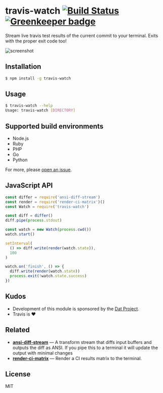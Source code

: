 
# travis-watch [![Build Status](https://travis-ci.org/juliangruber/travis-watch.svg?branch=master)](https://travis-ci.org/juliangruber/travis-watch) [![Greenkeeper badge](https://badges.greenkeeper.io/juliangruber/travis-watch.svg)](https://greenkeeper.io/)

Stream live travis test results of the current commit to your terminal. Exits with the proper exit code too!

![screenshot](screenshot.png)

## Installation

```bash
$ npm install -g travis-watch
```

## Usage

```bash
$ travis-watch --help
Usage: travis-watch [DIRECTORY]
```

## Supported build environments

- Node.js
- Ruby
- PHP
- Go
- Python

For more, please [open an issue](https://github.com/juliangruber/travis-watch/issues/new).

## JavaScript API

```js
const differ = require('ansi-diff-stream')
const render = require('render-ci-matrix')()
const Watch = require('travis-watch')

const diff = differ()
diff.pipe(process.stdout)

const watch = new Watch(process.cwd())
watch.start()

setInterval(
  () => diff.write(render(watch.state)),
  100
)

watch.on('finish', () => {
  diff.write(render(watch.state))
  process.exit(!watch.state.success)
})
```

## Kudos

- Development of this module is sponsored by the [Dat Project](https://datproject.org/).
- Travis is :heart:

## Related

- __[ansi-diff-stream](https://github.com/mafintosh/ansi-diff-stream)__ &mdash; A transform stream that diffs input buffers and outputs the diff as ANSI. If you pipe this to a terminal it will update the output with minimal changes
- __[render-ci-matrix](https://github.com/juliangruber/render-ci-matrix)__ &mdash; Render a CI results matrix to the terminal.

## License

MIT
